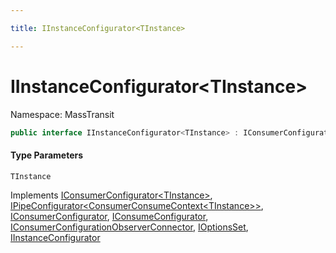 ```yaml
---

title: IInstanceConfigurator<TInstance>

---
```


# IInstanceConfigurator\<TInstance\>

Namespace: MassTransit

```csharp
public interface IInstanceConfigurator<TInstance> : IConsumerConfigurator<TInstance>, IPipeConfigurator<ConsumerConsumeContext<TInstance>>, IConsumerConfigurator, IConsumeConfigurator, IConsumerConfigurationObserverConnector, IOptionsSet, IInstanceConfigurator
```

#### Type Parameters

`TInstance`<br/>

Implements [IConsumerConfigurator\<TInstance\>](../masstransit/iconsumerconfigurator-1), [IPipeConfigurator\<ConsumerConsumeContext\<TInstance\>\>](../masstransit/ipipeconfigurator-1), [IConsumerConfigurator](../masstransit/iconsumerconfigurator), [IConsumeConfigurator](../masstransit/iconsumeconfigurator), [IConsumerConfigurationObserverConnector](../masstransit/iconsumerconfigurationobserverconnector), [IOptionsSet](../masstransit-configuration/ioptionsset), [IInstanceConfigurator](../masstransit/iinstanceconfigurator)
